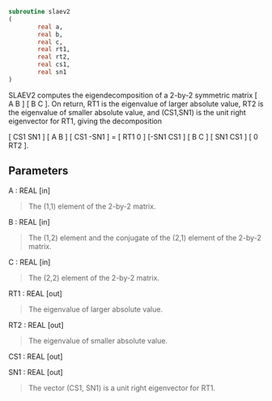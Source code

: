 ```fortran
subroutine slaev2
(
        real a,
        real b,
        real c,
        real rt1,
        real rt2,
        real cs1,
        real sn1
)
```

SLAEV2 computes the eigendecomposition of a 2-by-2 symmetric matrix
[  A   B  ]
[  B   C  ].
On return, RT1 is the eigenvalue of larger absolute value, RT2 is the
eigenvalue of smaller absolute value, and (CS1,SN1) is the unit right
eigenvector for RT1, giving the decomposition

[ CS1  SN1 ] [  A   B  ] [ CS1 -SN1 ]  =  [ RT1  0  ]
[-SN1  CS1 ] [  B   C  ] [ SN1  CS1 ]     [  0  RT2 ].

## Parameters
A : REAL [in]
> The (1,1) element of the 2-by-2 matrix.

B : REAL [in]
> The (1,2) element and the conjugate of the (2,1) element of
> the 2-by-2 matrix.

C : REAL [in]
> The (2,2) element of the 2-by-2 matrix.

RT1 : REAL [out]
> The eigenvalue of larger absolute value.

RT2 : REAL [out]
> The eigenvalue of smaller absolute value.

CS1 : REAL [out]

SN1 : REAL [out]
> The vector (CS1, SN1) is a unit right eigenvector for RT1.
